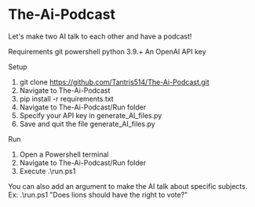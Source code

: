 # The-Ai-Podcast
Let's make two AI talk to each other and have a podcast!

Requirements
git
powershell
python 3.9.+
An OpenAI API key



Setup
1. git clone https://github.com/Tantris514/The-Ai-Podcast.git
2. Navigate to The-Ai-Podcast
3. pip install -r requirements.txt
4. Navigate to The-Ai-Podcast/Run folder
5. Specify your API key in generate_AI_files.py
6. Save and quit the file generate_AI_files.py



Run
1. Open a Powershell terminal
2. Navigate to The-Ai-Podcast/Run folder
3. Execute .\run.ps1

You can also add an argument to make the AI talk about specific subjects. Ex: .\run.ps1 "Does lions should have the right to vote?"
   
